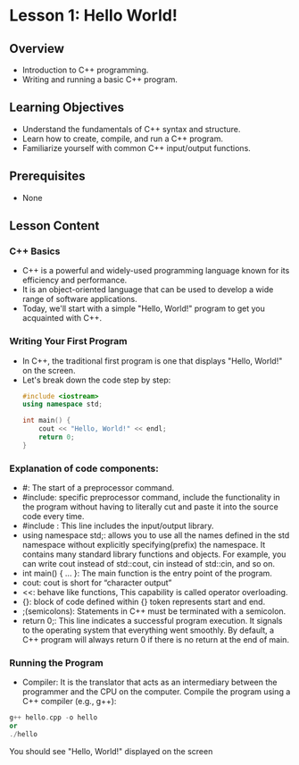 # Lesson 1: Hello World!

## Overview
- Introduction to C++ programming.
- Writing and running a basic C++ program.

## Learning Objectives
- Understand the fundamentals of C++ syntax and structure.
- Learn how to create, compile, and run a C++ program.
- Familiarize yourself with common C++ input/output functions.

## Prerequisites
- None

## Lesson Content

### C++ Basics
- C++ is a powerful and widely-used programming language known for its efficiency and performance.
- It is an object-oriented language that can be used to develop a wide range of software applications.
- Today, we'll start with a simple "Hello, World!" program to get you acquainted with C++.

### Writing Your First Program
- In C++, the traditional first program is one that displays "Hello, World!" on the screen.
- Let's break down the code step by step:
  ```cpp
  #include <iostream>
  using namespace std;

  int main() {
      cout << "Hello, World!" << endl;
      return 0;
  }
### Explanation of code components:
- #: The start of a preprocessor command.
- #include: specific preprocessor command, include the functionality in the program without having to literally cut and paste it into the source code every time.
- #include <iostream>: This line includes the input/output library.
- using namespace std;:  allows you to use all the names defined in the std namespace without explicitly specifying(prefix) the namespace. It contains many standard library functions and objects.  For example, you can write cout instead of std::cout, cin instead of std::cin, and so on.
- int main() { ... }: The main function is the entry point of the program.
- cout: cout is short for “character output”
- <<: behave like functions, This capability is called operator overloading.
- {}: block of code defined within {} token represents start and end.
- ;(semicolons): Statements in C++ must be terminated with a semicolon.
- return 0;: This line indicates a successful program execution. It signals to the operating system that everything went smoothly. By default, a C++ program will always return 0 if there is no return at the end of main.

### Running the Program
- Compiler: It is the translator that acts as an intermediary between the programmer and the CPU on the computer.
Compile the program using a C++ compiler (e.g., g++):

```cpp
g++ hello.cpp -o hello
or
./hello
```
You should see "Hello, World!" displayed on the screen

